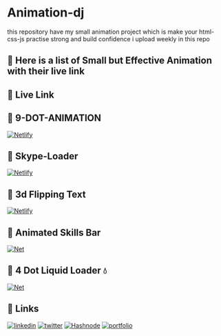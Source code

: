 # Animation-dj
this repository have my small animation project which is make your html-css-js practise strong and build confidence
i upload weekly in this repo

## 🔗 Here is a list of Small but Effective Animation with their live link

## 🔗 Live Link

 ## 🔗 9-DOT-ANIMATION  
 [![Netlify](https://img.shields.io/badge/netlify-%23000000.svg?style=for-the-badge&logo=netlify&logoColor=#00C7B7)](https://9dot-animation-dj.netlify.app) <br>
 
  ## 🔗 Skype-Loader  
  [![Netlify](https://img.shields.io/badge/netlify-%23000000.svg?style=for-the-badge&logo=netlify&logoColor=#00C7B7)](https://skype-loader.netlify.app)<br>
 
  ## 🔗 3d Flipping Text 
  [![Netlify](https://img.shields.io/badge/netlify-%23000000.svg?style=for-the-badge&logo=netlify&logoColor=#00C7B7)](https://3d-flipping-text-dj.netlify.app)<br>
 
  ## 🔗 Animated Skills Bar 
  [![Net](https://img.shields.io/badge/netlify-%23000000.svg?style=for-the-badge&logo=netlify&logoColor=#00C7B7)](https://animated-skill-dj.netlify.app)<br>
 
   ## 🔗 4 Dot Liquid Loader  💧
  [![Net](https://img.shields.io/badge/netlify-%23000000.svg?style=for-the-badge&logo=netlify&logoColor=#00C7B7)]()<br>
 
## 🔗 Links

[![linkedin](https://img.shields.io/badge/linkedin-0A66C2?style=for-the-badge&logo=linkedin&logoColor=white)](https://www.linkedin.com/in/dipesh-joshi-2512a2162/) 
[![twitter](https://img.shields.io/badge/twitter-1DA1F2?style=for-the-badge&logo=twitter&logoColor=white)](https://twitter.com/DipeshJ2310)
[![Hashnode](https://img.shields.io/badge/Hashnode-2962FF?style=for-the-badge&logo=hashnode&logoColor=white)](https://dipeshjoshi4.hashnode.dev/)
[![portfolio](https://img.shields.io/badge/my_portfolio-000?style=for-the-badge&logo=ko-fi&logoColor=white)](https://dipesh-joshi.netlify.app)

